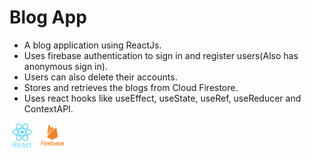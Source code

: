 # Blog App
- A blog application using ReactJs.
- Uses firebase authentication to sign in and register users(Also has anonymous sign in).
- Users can also delete their accounts.
- Stores and retrieves the blogs from Cloud Firestore.
- Uses react hooks like useEffect, useState, useRef, useReducer and ContextAPI.

<img src="https://github.com/devicons/devicon/blob/master/icons/react/react-original-wordmark.svg" title="React" alt="React" width="40" height="40"/>&nbsp;
<img src="https://github.com/devicons/devicon/blob/master/icons/firebase/firebase-plain-wordmark.svg" title="Firebase" alt="Firebase" width="40" height="40"/>&nbsp;
